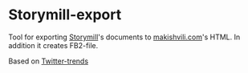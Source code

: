 Storymill-export
================

Tool for exporting [Storymill](https://www.marinersoftware.com/products/storymill/)'s documents to [makishvili.com](http://makishvili.com)'s HTML. In addition it creates FB2-file.

Based on [Twitter-trends](github.com/dfilatov/twitter-trends)

